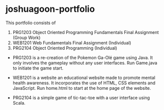 # joshuagoon-portfolio

This portfolio consists of
1. PRG1203 Object Oriented Programming Fundamentals Final Assignment (Group Work)
2. WEB1201 Web Fundamentals Final Assignment (Individual)
3. PRG2104 Object Oriented Programming (Individual)

- PRG1203 is a re-creation of the Pokemon Ga-Olé game using Java. It only involves the gameplay without any user interfaces. Run Game.java to initiate the game start.

- WEB1201 is a website an educational website made to promote mental health awareness. It incorporates the use of HTML, CSS elements and JavaScript. Run home.html to start at the home page of the website.

- PRG2104 is a simple game of tic-tac-toe with a user interface using Scala.
